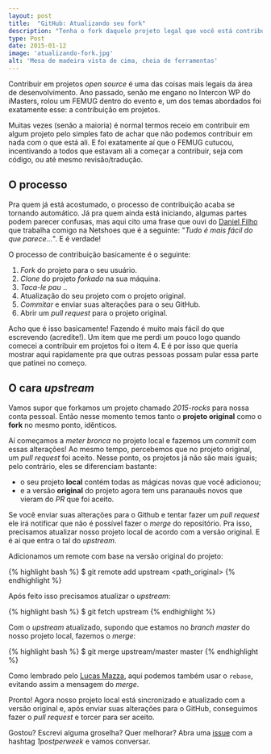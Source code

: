 ```yaml
---
layout: post
title:  "GitHub: Atualizando seu fork"
description: "Tenha o fork daquele projeto legal que você está contribuindo sempre atualizado e evite problemas"
type: Post
date: 2015-01-12
image: 'atualizando-fork.jpg'
alt: 'Mesa de madeira vista de cima, cheia de ferramentas'
---
```


Contribuir em projetos *open source* é uma das coisas mais legais da área de desenvolvimento. Ano passado, senão me engano no Intercon WP do iMasters, rolou um FEMUG dentro do evento e, um dos temas abordados foi exatamente esse: a contribuição em projetos.

Muitas vezes (senão a maioria) é normal termos receio em contribuir em algum projeto pelo simples fato de achar que não podemos contribuir em nada com o que está ali. E foi exatamente aí que o FEMUG cutucou, incentivando a todos que estavam ali a começar a contribuir, seja com código, ou até mesmo revisão/tradução.

## O processo

Pra quem já está acostumado, o processo de contribuição acaba se tornando automático. Já pra quem ainda está iniciando, algumas partes podem parecer confusas, mas aqui cito uma frase que ouvi do [Daniel Filho](http://twitter.com/danielfilho) que trabalha comigo na Netshoes que é a seguinte: "*Tudo é mais fácil do que parece...*". E é verdade!

O processo de contribuição basicamente é o seguinte:

1. *Fork* do projeto para o seu usuário.
2. *Clone* do projeto *forkado* na sua máquina.
3. *Taca-le pau* ..
4. Atualização do seu projeto com o projeto original.
5. *Commitar* e enviar suas alterações para o seu GitHub.
6. Abrir um *pull request* para o projeto original.

Acho que é isso basicamente! Fazendo é muito mais fácil do que escrevendo (acredite!). Um item que me perdi um pouco logo quando comecei a contribuir em projetos foi o item 4. E é por isso que queria mostrar aqui rapidamente pra que outras pessoas possam pular essa parte que patinei no começo.

## O cara *upstream*

Vamos supor que forkamos um projeto chamado *2015-rocks* para nossa conta pessoal. Então nesse momento temos tanto o **projeto original** como o **fork** no mesmo ponto, idênticos.

Aí começamos a *meter bronca* no projeto local e fazemos um *commit* com essas alterações! Ao mesmo tempo, percebemos que no projeto original, um *pull request* foi aceito. Nesse ponto, os projetos já não são mais iguais; pelo contrário, eles se diferenciam bastante:

* o seu projeto **local** contém todas as mágicas novas que você adicionou;
* e a versão **original** do projeto agora tem uns paranauês novos que vieram do *PR* que foi aceito.

Se você enviar suas alterações para o Github e tentar fazer um *pull request* ele irá notificar que não é possível fazer o *merge* do repositório. Pra isso, precisamos atualizar nosso projeto local de acordo com a versão original. E é aí que entra o tal do *upstream*.

Adicionamos um remote com base na versão original do projeto:

{% highlight bash %}
$ git remote add upstream <path_original>
{% endhighlight  %}

Após feito isso precisamos atualizar o *upstream*:

{% highlight bash %}
$ git fetch upstream
{% endhighlight  %}

Com o *upstream* atualizado, supondo que estamos no *branch master* do nosso projeto local, fazemos o *merge*:

{% highlight bash %}
$ git merge upstream/master master
{% endhighlight  %}

Como lembrado pelo [Lucas Mazza](https://twitter.com/lucasmazza), aqui podemos também usar o `rebase`, evitando assim a mensagem do *merge*.

Pronto! Agora nosso projeto local está sincronizado e atualizado com a versão original e, após enviar suas alterações para o GitHub, conseguimos fazer o *pull request* e torcer para ser aceito.

Gostou? Escrevi alguma groselha? Quer melhorar? Abra uma [issue](https://github.com/raphaelfabeni/raphaelfabeni.github.io/issues) com a hashtag *1postperweek* e vamos conversar.


